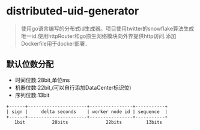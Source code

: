 # distributed-uid-generator

> 使用go语言编写的分布式id生成器。项目使用twitter的snowflake算法生成唯一id.使用httpRouter和go原生网络模块向外界提供http访问.添加Dockerfile用于docker部署．

## 默认位数分配

- 时间位数:28bit,单位ms
- 机器位数:22bit,(可以自行添加DataCenter标识位)
- 序列位数:13bit

```
+------+----------------------+----------------+-----------+
| sign |     delta seconds    | worker node id | sequence  |
+------+----------------------+----------------+-----------+
   1bit          28bits              22bits         13bits
```